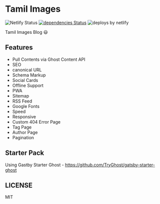 # Tamil Images

![Netlify Status](https://api.netlify.com/api/v1/badges/22c7497e-8986-4e25-9628-62f7c9b19b4c/deploy-status) [![dependencies Status](https://david-dm.org/mskian/tamil-images-xyz/status.svg?style=flat-square)](https://david-dm.org/mskian/tamil-images-xyz) ![deploys by netlify](https://img.shields.io/badge/deploys%20by-netlify-00c7b7.svg?style=flat-square)

Tamil Images Blog 😃

## Features

- Pull Contents via Ghost Content API
- SEO
- canonical URL
- Schema Markup
- Social Cards
- Offline Support
- PWA
- Sitemap
- RSS Feed
- Google Fonts
- Speed
- Responsive
- Custom 404 Error Page
- Tag Page
- Author Page
- Pagination

## Starter Pack

Using Gastby Starter Ghost - <https://github.com/TryGhost/gatsby-starter-ghost>

## LICENSE

MIT
